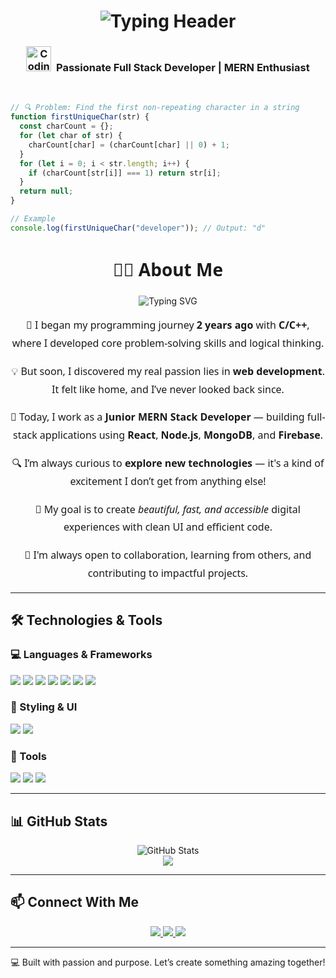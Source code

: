 <!-- 🚀 Animated Typing Header -->
<h1 align="center">
  <img src="https://readme-typing-svg.demolab.com?font=Fira+Code&size=28&pause=1000&color=00C2CB&center=true&vCenter=true&width=700&lines=Hi+%F0%9F%91%8B%2C+I'm+Md+Soriful+Islam;Full+Stack+Web+Developer+%7C+React+%2B+Node+%2B+MongoDB;Building+Scalable+and+Efficient+Web+Applications;Passionate+about+Clean+Code+and+Continuous+Learning" alt="Typing Header" />
</h1>


<!-- 💻 Developer Role Line -->
<h3 align="center">
  <img src="https://media.giphy.com/media/qgQUggAC3Pfv687qPC/giphy.gif" width="40" alt="Coding" />
  &nbsp;<strong>Passionate Full Stack Developer | MERN Enthusiast</strong>
</h3>

<br/>

<!-- 🧠 Code Snippet Block -->
```js
// 🔍 Problem: Find the first non-repeating character in a string
function firstUniqueChar(str) {
  const charCount = {};
  for (let char of str) {
    charCount[char] = (charCount[char] || 0) + 1;
  }
  for (let i = 0; i < str.length; i++) {
    if (charCount[str[i]] === 1) return str[i];
  }
  return null;
}

// Example
console.log(firstUniqueChar("developer")); // Output: "d"
```
<!-- About Me -->
<h2 align="center" style="font-family: 'Segoe UI', Tahoma, Geneva, Verdana, sans-serif; font-size: 28px;">👨‍💻 About Me</h2>

<p align="center">
  <img src="https://readme-typing-svg.demolab.com?font=Fira+Code&size=22&pause=1000&center=true&vCenter=true&width=435&lines=Junior+MERN+Stack+Developer;Web+Lover+%26+Tech+Explorer;Passionate+about+Clean+Code+%26+UI/UX" alt="Typing SVG" />
</p>

<p align="center" style="font-size: 16px; line-height: 1.8; font-family: 'Segoe UI', Tahoma, Geneva, Verdana, sans-serif;">
  🧠 I began my programming journey <strong>2 years ago</strong> with <strong>C/C++</strong>, where I developed core problem-solving skills and logical thinking. 
</p>

<p align="center" style="font-size: 16px; line-height: 1.8; font-family: 'Segoe UI', Tahoma, Geneva, Verdana, sans-serif;">
  💡 But soon, I discovered my real passion lies in <strong>web development</strong>. It felt like home, and I’ve never looked back since.
</p>

<p align="center" style="font-size: 16px; line-height: 1.8; font-family: 'Segoe UI', Tahoma, Geneva, Verdana, sans-serif;">
  🔧 Today, I work as a <strong>Junior MERN Stack Developer</strong> — building full-stack applications using <strong>React</strong>, <strong>Node.js</strong>, <strong>MongoDB</strong>, and <strong>Firebase</strong>.
</p>

<p align="center" style="font-size: 16px; line-height: 1.8; font-family: 'Segoe UI', Tahoma, Geneva, Verdana, sans-serif;">
  🔍 I’m always curious to <strong>explore new technologies</strong> — it's a kind of excitement I don’t get from anything else!
</p>

<p align="center" style="font-size: 16px; line-height: 1.8; font-family: 'Segoe UI', Tahoma, Geneva, Verdana, sans-serif;">
  🎯 My goal is to create <em>beautiful, fast, and accessible</em> digital experiences with clean UI and efficient code.
</p>

<p align="center" style="font-size: 16px; line-height: 1.8; font-family: 'Segoe UI', Tahoma, Geneva, Verdana, sans-serif;">
  🤝 I'm always open to collaboration, learning from others, and contributing to impactful projects.
</p>

---

## 🛠️ Technologies & Tools

### 💻 Languages & Frameworks
<p>
  <img src="https://img.shields.io/badge/JavaScript-F7DF1E?logo=javascript&logoColor=black&style=for-the-badge" />
  <img src="https://img.shields.io/badge/React-20232A?logo=react&logoColor=61DAFB&style=for-the-badge" />
  <img src="https://img.shields.io/badge/Next.js-000000?logo=nextdotjs&logoColor=white&style=for-the-badge" />
  <img src="https://img.shields.io/badge/Node.js-339933?logo=nodedotjs&logoColor=white&style=for-the-badge" />
  <img src="https://img.shields.io/badge/Express.js-000000?logo=express&logoColor=white&style=for-the-badge" />
  <img src="https://img.shields.io/badge/MongoDB-47A248?logo=mongodb&logoColor=white&style=for-the-badge" />
  <img src="https://img.shields.io/badge/Firebase-FFCA28?logo=firebase&logoColor=black&style=for-the-badge" />
</p>

### 🎨 Styling & UI
<p>
  <img src="https://img.shields.io/badge/TailwindCSS-06B6D4?logo=tailwindcss&logoColor=white&style=for-the-badge" />
  <img src="https://img.shields.io/badge/Figma-F24E1E?logo=figma&logoColor=white&style=for-the-badge" />
</p>

### 🧰 Tools
<p>
  <img src="https://img.shields.io/badge/VS%20Code-007ACC?logo=visual-studio-code&logoColor=white&style=for-the-badge" />
  <img src="https://img.shields.io/badge/Git-F05032?logo=git&logoColor=white&style=for-the-badge" />
  <img src="https://img.shields.io/badge/Cursor_AI-black?style=for-the-badge&logo=OpenAI&logoColor=white" />
</p>

---

## 📊 GitHub Stats
<p align="center">
  <img src="https://github-readme-stats.vercel.app/api?username=Developer-Soriful&show_icons=true&theme=radical" alt="GitHub Stats" />
  <br/>
  <img src="https://github-readme-stats.vercel.app/api/top-langs/?username=Developer-Soriful&layout=compact&theme=radical" />
</p>

---

## 📫 Connect With Me

<p align="center">
  <a href="https://www.linkedin.com/in/md-soriful-islam-819491259/" target="_blank">
    <img src="https://img.shields.io/badge/LinkedIn-blue?style=for-the-badge&logo=linkedin&logoColor=white" />
  </a>
  <a href="mailto:454250soriful@gmail.com" target="_blank">
    <img src="https://img.shields.io/badge/Email-D14836?style=for-the-badge&logo=gmail&logoColor=white" />
  </a>
  <a href="https://your-portfolio.com" target="_blank">
    <img src="https://img.shields.io/badge/Portfolio-000000?style=for-the-badge&logo=vercel&logoColor=white" />
  </a>
</p>

---

<p align="center">💻 Built with passion and purpose. Let’s create something amazing together!</p>

